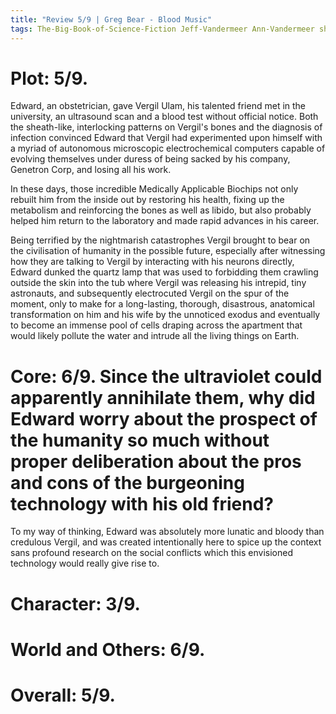 ```yaml
---
title: "Review 5/9 | Greg Bear - Blood Music"
tags: The-Big-Book-of-Science-Fiction Jeff-Vandermeer Ann-Vandermeer short-story novelette science-fiction 1951- 1983
---
```



# Plot: 5/9. 

Edward, an obstetrician, gave Vergil Ulam, his talented friend met in the university, an ultrasound scan and a blood test without official notice. Both the sheath-like, interlocking patterns on Vergil's bones and the diagnosis of infection convinced Edward that Vergil had experimented upon himself with a myriad of autonomous microscopic electrochemical computers capable of evolving themselves under duress of being sacked by his company, Genetron Corp, and losing all his work.

In these days, those incredible Medically Applicable Biochips not only rebuilt him from the inside out by restoring his health, fixing up the metabolism and reinforcing the bones as well as libido, but also probably helped him return to the laboratory and made rapid advances in his career.

Being terrified by the nightmarish catastrophes Vergil brought to bear on the civilisation of humanity in the possible future, especially after witnessing how they are talking to Vergil by interacting with his neurons directly, Edward dunked the quartz lamp that was used to forbidding them crawling outside the skin into the tub where Vergil was releasing his intrepid, tiny astronauts, and subsequently electrocuted Vergil on the spur of the moment, only to make for a long-lasting, thorough, disastrous, anatomical transformation on him and his wife 
by the unnoticed exodus and eventually to become an immense pool of cells draping across the apartment that would likely pollute the water and intrude all the living things on Earth.


































































































# Core: 6/9. Since the ultraviolet could apparently annihilate them, why did Edward worry about the prospect of the humanity so much without proper deliberation about the pros and cons of the burgeoning technology with his old friend?
To my way of thinking, Edward was absolutely more lunatic and bloody than credulous Vergil, and was created intentionally here to spice up the context sans profound research on the social conflicts which this envisioned technology would really give rise to.



# Character: 3/9. 



# World and Others: 6/9. 



# Overall: 5/9. 


